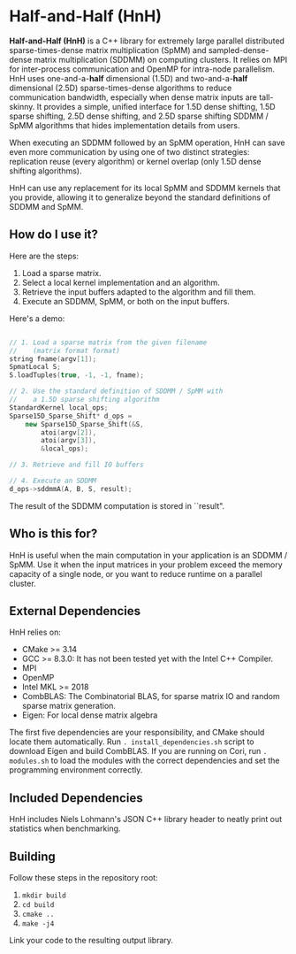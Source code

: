 # Half-and-Half  (HnH)
__Half-and-Half (HnH)__ is a C++ library for extremely 
large parallel distributed sparse-times-dense matrix multiplication (SpMM) 
and sampled-dense-dense matrix multiplication (SDDMM) on computing clusters. 
It relies on MPI for inter-process communication and OpenMP for intra-node parallelism.
HnH uses one-and-a-__half__ dimensional
(1.5D) and two-and-a-__half__ dimensional (2.5D) sparse-times-dense algorithms
to reduce communication bandwidth, especially when dense matrix inputs are tall-skinny. 
It provides a simple, unified interface for 1.5D
dense shifting, 1.5D sparse shifting, 2.5D dense shifting, and 2.5D sparse shifting
SDDMM / SpMM algorithms that hides implementation details from users.

When executing an SDDMM followed by an SpMM operation, HnH can save even more communication by
using one of two distinct strategies: replication reuse (every algorithm) or kernel
overlap (only 1.5D dense shifting algorithms).

HnH can use any replacement for its local SpMM and SDDMM kernels that you provide,
allowing it to generalize beyond the standard definitions of SDDMM and SpMM.

## How do I use it?
Here are the steps:

1. Load a sparse matrix.
2. Select a local kernel implementation and an algorithm. 
3. Retrieve the input buffers adapted to the algorithm and fill them. 
4. Execute an SDDMM, SpMM, or both on the input buffers. 

Here's a demo: 
```c++

// 1. Load a sparse matrix from the given filename 
//    (matrix format format) 
string fname(argv[1]);
SpmatLocal S;
S.loadTuples(true, -1, -1, fname);

// 2. Use the standard definition of SDDMM / SpMM with
//    a 1.5D sparse shifting algorithm  
StandardKernel local_ops;
Sparse15D_Sparse_Shift* d_ops =
    new Sparse15D_Sparse_Shift(&S,
        atoi(argv[2]), 
        atoi(argv[3]), 
        &local_ops);

// 3. Retrieve and fill IO buffers 

// 4. Execute an SDDMM
d_ops->sddmmA(A, B, S, result);
```
The result of the SDDMM computation is stored in ``result".

## Who is this for?
HnH is useful when the main computation in your application is an SDDMM / SpMM.
Use it when the input matrices in your problem exceed the memory capacity of a single
node, or you want to reduce runtime on a parallel cluster. 

## External Dependencies 
HnH relies on:
- CMake >= 3.14
- GCC >= 8.3.0: It has not been tested yet with the Intel C++ Compiler.
- MPI
- OpenMP
- Intel MKL >= 2018
- CombBLAS: The Combinatorial BLAS, for sparse matrix IO and random sparse matrix generation. 
- Eigen: For local dense matrix algebra

The first five dependencies are your responsibility, and CMake should locate them
automatically. Run `. install_dependencies.sh` script to download Eigen and build
CombBLAS. If you are running on Cori, run `. modules.sh` to load the modules with 
the correct dependencies and set the programming environment correctly. 

## Included Dependencies
HnH includes Niels Lohmann's JSON C++ library header to neatly print out statistics
when benchmarking. 

## Building
Follow these steps in the repository root:

1. `mkdir build`
2. `cd build`
3. `cmake ..`
4. `make -j4`

Link your code to the resulting output library.

